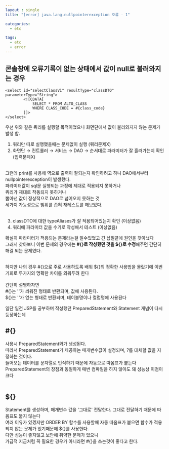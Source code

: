 ```yaml
---
layout : single
title: "[error] java.lang.nullpointerexception 오류 - 1"

categories:
  - etc

tags:
  - etc
  - error
---
```



## 콘솔창에 오류기록이 없는 상태에서 값이 null로 불러와지는 경우

~~~
<select id="selectClassVi" resultType="classDTO" parameterType="String">
		<![CDATA[
			SELECT * FROM ALTO_CLASS
			WHERE CLASS_CODE = #{class_code}
		]]>
</select>
~~~

우선 위와 같은 쿼리를 실행할 목적이었으나 화면단에서 값이 불러와지지 않는 문제가 발생 함.<br>

1. 쿼리만 따로 실행했을때는 문제없이 실행 (쿼리문제X)<br>
2. 화면단 → 컨트롤러 → 서비스 → DAO → 순서대로 파라미터가 잘 흘러가는지 확인 (입력문제X)<br><br>

그런데 print를 사용해 역으로 출력이 잘되는지 확인하려고 하니 DAO에서부터 nullpointerexception이 발생했다.<br>
파라미터값이 sql문 실행되는 과정에 제대로 적용되지 못하거나<br>쿼리가 제대로 작동되지 못하거나<br>뽑아낸 값이 정상적으로 DAO로 넘어오지 못하는 것<br>
세가지 가능성으로 범위를 좁혀 재테스트를 해보았다.<br><br>

3. classDTO에 대한 typeAliases가 잘 적용되어있는지 확인 (이상없음)<br>
4. 쿼리에 파라미터 값을 수기로 작성해서 테스트 (이상없음)<br>

확실히 파라미터가 적용되는 문제라는걸 알수있었고 긴 삽질끝에 원인을 찾아냈다<br>
그래서 찾아보니 이번 문제의 경우에는 **#{}로 작성했던 것을 ${}로 수정**해주면 간단히 해결 되는 문제였다.<br><br>

하지만 나의 경우 #{}으로 주로 사용하도록 배워 ${}의 정확한 사용법을 몰랐기에
이번 기회로 두가지의 명확한 차이를 외워두려 한다<br><br>
간단히 설명하자면<br>
#{}는 ''가 씌워진 형태로 반환되며, 값에 사용된다.<br>
${}는 ''가 없는 형태로 반환되며, 테이블명이나 컬럼명에 사용된다<br>

일단 일전 JSP를 공부하며 작성했던 PreparedStatement와 Statement 개념이 다시 등장하는데

## #{}
사용시 PreparedStatement와가 생성된다.<br>따라서 PreparedStatement가 제공하는 매개변수값이 설정되며, ?를 대체할 값을 지정하는 것이다.<br>들어오는 데이터를 문자열로 인식하기 때문에 자동으로 따옴표가 붙는다<br>PreparedStatement의 장점과 동일하게 매번 컴파일을 하지 않아도 돼 성능상 이점이 크다<br><br>

## ${}
Statement를 생성하며, 매개변수 값을 '그대로' 전달한다. 그대로 전달하기 때문에 따옴표도 붙지 않는다<br>여러 이유가 있겠지만 ORDER BY 함수를 사용할때 자동 따옴표가 붙으면 함수가 적용되지 않는 문제가 있기때문에 ${}를 사용한다.<br>다만 성능이 좋지않고 보안에 취약한 문제가 있으니<br>가급적 지금처럼 꼭 필요한 경우가 아니라면 #{}을 쓰는것이 좋다고 한다. 

